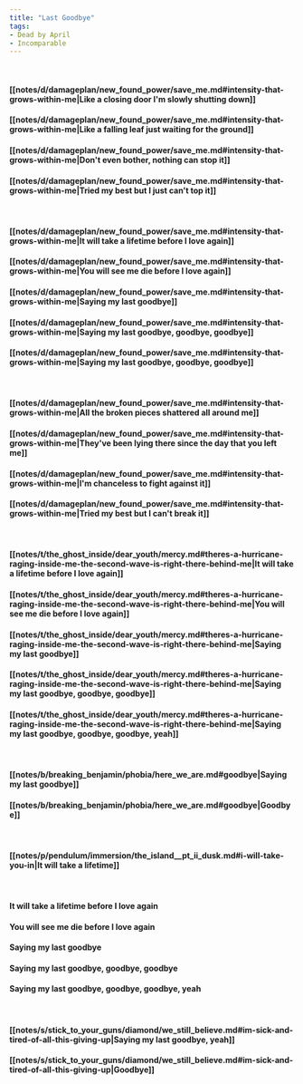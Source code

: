 ```yaml
---
title: "Last Goodbye"
tags:
- Dead by April
- Incomparable
---
```

&nbsp;
#### [[notes/d/damageplan/new_found_power/save_me.md#intensity-that-grows-within-me|Like a closing door I'm slowly shutting down]]
#### [[notes/d/damageplan/new_found_power/save_me.md#intensity-that-grows-within-me|Like a falling leaf just waiting for the ground]]
#### [[notes/d/damageplan/new_found_power/save_me.md#intensity-that-grows-within-me|Don't even bother, nothing can stop it]]
#### [[notes/d/damageplan/new_found_power/save_me.md#intensity-that-grows-within-me|Tried my best but I just can't top it]]
&nbsp;
#### [[notes/d/damageplan/new_found_power/save_me.md#intensity-that-grows-within-me|It will take a lifetime before I love again]]
#### [[notes/d/damageplan/new_found_power/save_me.md#intensity-that-grows-within-me|You will see me die before I love again]]
#### [[notes/d/damageplan/new_found_power/save_me.md#intensity-that-grows-within-me|Saying my last goodbye]]
#### [[notes/d/damageplan/new_found_power/save_me.md#intensity-that-grows-within-me|Saying my last goodbye, goodbye, goodbye]]
#### [[notes/d/damageplan/new_found_power/save_me.md#intensity-that-grows-within-me|Saying my last goodbye, goodbye, goodbye]]
&nbsp;
#### [[notes/d/damageplan/new_found_power/save_me.md#intensity-that-grows-within-me|All the broken pieces shattered all around me]]
#### [[notes/d/damageplan/new_found_power/save_me.md#intensity-that-grows-within-me|They've been lying there since the day that you left me]]
#### [[notes/d/damageplan/new_found_power/save_me.md#intensity-that-grows-within-me|I'm chanceless to fight against it]]
#### [[notes/d/damageplan/new_found_power/save_me.md#intensity-that-grows-within-me|Tried my best but I can't break it]]
&nbsp;
#### [[notes/t/the_ghost_inside/dear_youth/mercy.md#theres-a-hurricane-raging-inside-me-the-second-wave-is-right-there-behind-me|It will take a lifetime before I love again]]
#### [[notes/t/the_ghost_inside/dear_youth/mercy.md#theres-a-hurricane-raging-inside-me-the-second-wave-is-right-there-behind-me|You will see me die before I love again]]
#### [[notes/t/the_ghost_inside/dear_youth/mercy.md#theres-a-hurricane-raging-inside-me-the-second-wave-is-right-there-behind-me|Saying my last goodbye]]
#### [[notes/t/the_ghost_inside/dear_youth/mercy.md#theres-a-hurricane-raging-inside-me-the-second-wave-is-right-there-behind-me|Saying my last goodbye, goodbye, goodbye]]
#### [[notes/t/the_ghost_inside/dear_youth/mercy.md#theres-a-hurricane-raging-inside-me-the-second-wave-is-right-there-behind-me|Saying my last goodbye, goodbye, goodbye, yeah]]
&nbsp;
#### [[notes/b/breaking_benjamin/phobia/here_we_are.md#goodbye|Saying my last goodbye]]
#### [[notes/b/breaking_benjamin/phobia/here_we_are.md#goodbye|Goodbye]]
&nbsp;
#### [[notes/p/pendulum/immersion/the_island__pt_ii_dusk.md#i-will-take-you-in|It will take a lifetime]]
&nbsp;
#### It will take a lifetime before I love again
#### You will see me die before I love again
#### Saying my last goodbye
#### Saying my last goodbye, goodbye, goodbye
#### Saying my last goodbye, goodbye, goodbye, yeah
&nbsp;
#### [[notes/s/stick_to_your_guns/diamond/we_still_believe.md#im-sick-and-tired-of-all-this-giving-up|Saying my last goodbye, yeah]]
#### [[notes/s/stick_to_your_guns/diamond/we_still_believe.md#im-sick-and-tired-of-all-this-giving-up|Goodbye]]

